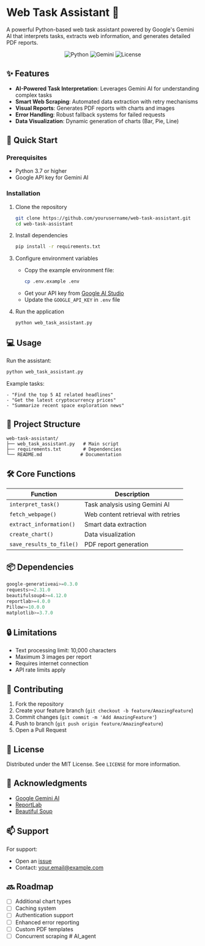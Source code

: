 # Web Task Assistant 🤖

A powerful Python-based web task assistant powered by Google's Gemini AI that interprets tasks, extracts web information, and generates detailed PDF reports.

<div align="center">

![Python](https://img.shields.io/badge/Python-3.7+-blue.svg)
![Gemini](https://img.shields.io/badge/AI-Gemini-orange.svg)
![License](https://img.shields.io/badge/license-MIT-green.svg)

</div>

## ✨ Features

- **AI-Powered Task Interpretation**: Leverages Gemini AI for understanding complex tasks
- **Smart Web Scraping**: Automated data extraction with retry mechanisms
- **Visual Reports**: Generates PDF reports with charts and images
- **Error Handling**: Robust fallback systems for failed requests
- **Data Visualization**: Dynamic generation of charts (Bar, Pie, Line)

## 🚀 Quick Start

### Prerequisites

- Python 3.7 or higher
- Google API key for Gemini AI

### Installation

1. Clone the repository
   ```bash
   git clone https://github.com/yourusername/web-task-assistant.git
   cd web-task-assistant
   ```

2. Install dependencies
   ```bash
   pip install -r requirements.txt
   ```

3. Configure environment variables
   - Copy the example environment file:
     ```bash
     cp .env.example .env
     ```
   - Get your API key from [Google AI Studio](https://makersuite.google.com/app/apikey)
   - Update the `GOOGLE_API_KEY` in `.env` file

4. Run the application
   ```bash
   python web_task_assistant.py
   ```

## 💻 Usage

Run the assistant:
```bash
python web_task_assistant.py
```

Example tasks:
```
- "Find the top 5 AI related headlines"
- "Get the latest cryptocurrency prices"
- "Summarize recent space exploration news"
```

## 📁 Project Structure

```
web-task-assistant/
├── web_task_assistant.py   # Main script
├── requirements.txt        # Dependencies
└── README.md              # Documentation
```

## 🛠️ Core Functions

| Function | Description |
|----------|-------------|
| `interpret_task()` | Task analysis using Gemini AI |
| `fetch_webpage()` | Web content retrieval with retries |
| `extract_information()` | Smart data extraction |
| `create_chart()` | Data visualization |
| `save_results_to_file()` | PDF report generation |

## 📦 Dependencies

```python
google-generativeai>=0.3.0
requests>=2.31.0
beautifulsoup4>=4.12.0
reportlab>=4.0.0
Pillow>=10.0.0
matplotlib>=3.7.0
```

## 🔒 Limitations

- Text processing limit: 10,000 characters
- Maximum 3 images per report
- Requires internet connection
- API rate limits apply

## 🤝 Contributing

1. Fork the repository
2. Create your feature branch (`git checkout -b feature/AmazingFeature`)
3. Commit changes (`git commit -m 'Add AmazingFeature'`)
4. Push to branch (`git push origin feature/AmazingFeature`)
5. Open a Pull Request

## 📝 License

Distributed under the MIT License. See `LICENSE` for more information.

## 🙏 Acknowledgments

- [Google Gemini AI](https://deepmind.google/technologies/gemini/)
- [ReportLab](https://www.reportlab.com/)
- [Beautiful Soup](https://www.crummy.com/software/BeautifulSoup/)

## 📫 Support

For support:
- Open an [issue](https://github.com/yourusername/web-task-assistant/issues)
- Contact: your.email@example.com

## 🔜 Roadmap

- [ ] Additional chart types
- [ ] Caching system
- [ ] Authentication support
- [ ] Enhanced error reporting
- [ ] Custom PDF templates
- [ ] Concurrent scraping
#   A I _ a g e n t  
 